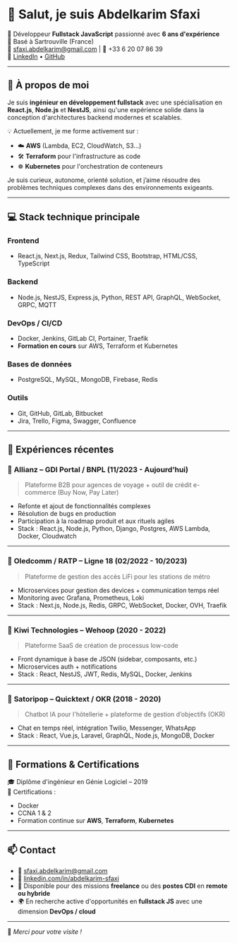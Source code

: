 # 👋 Salut, je suis Abdelkarim Sfaxi

🎯 Développeur **Fullstack JavaScript** passionné avec **6 ans d'expérience**  
📍 Basé à Sartrouville (France)  
📧 sfaxi.abdelkarim@gmail.com | 📱 +33 6 20 07 86 39  
🔗 [LinkedIn](https://www.linkedin.com/in/abdelkarim-sfaxi-27a857115) • [GitHub](https://github.com/abdelkarimsfaxigithub)

---

## 🧠 À propos de moi

Je suis **ingénieur en développement fullstack** avec une spécialisation en **React.js**, **Node.js** et **NestJS**, ainsi qu'une expérience solide dans la conception d'architectures backend modernes et scalables.

💡 Actuellement, je me forme activement sur :
- ☁️ **AWS** (Lambda, EC2, CloudWatch, S3…)
- 🛠️ **Terraform** pour l'infrastructure as code
- ☸️ **Kubernetes** pour l'orchestration de conteneurs

Je suis curieux, autonome, orienté solution, et j’aime résoudre des problèmes techniques complexes dans des environnements exigeants.

---

## 💻 Stack technique principale

### Frontend
- React.js, Next.js, Redux, Tailwind CSS, Bootstrap, HTML/CSS, TypeScript

### Backend
- Node.js, NestJS, Express.js, Python, REST API, GraphQL, WebSocket, GRPC, MQTT

### DevOps / CI/CD
- Docker, Jenkins, GitLab CI, Portainer, Traefik  
- **Formation en cours** sur AWS, Terraform et Kubernetes

### Bases de données
- PostgreSQL, MySQL, MongoDB, Firebase, Redis

### Outils
- Git, GitHub, GitLab, Bitbucket  
- Jira, Trello, Figma, Swagger, Confluence

---

## 💼 Expériences récentes

### 🔹 **Allianz** – GDI Portal / BNPL (11/2023 - Aujourd’hui)
> Plateforme B2B pour agences de voyage + outil de crédit e-commerce (Buy Now, Pay Later)
- Refonte et ajout de fonctionnalités complexes
- Résolution de bugs en production
- Participation à la roadmap produit et aux rituels agiles
- Stack : React.js, Node.js, Python, Django, Postgres, AWS Lambda, Docker, Cloudwatch

---

### 🔹 **Oledcomm / RATP – Ligne 18** (02/2022 - 10/2023)
> Plateforme de gestion des accès LiFi pour les stations de métro
- Microservices pour gestion des devices + communication temps réel
- Monitoring avec Grafana, Prometheus, Loki
- Stack : Next.js, Node.js, Redis, GRPC, WebSocket, Docker, OVH, Traefik

---

### 🔹 **Kiwi Technologies – Wehoop** (2020 - 2022)
> Plateforme SaaS de création de processus low-code
- Front dynamique à base de JSON (sidebar, composants, etc.)
- Microservices auth + notifications
- Stack : React, NestJS, JWT, Redis, MySQL, Docker, Jenkins

---

### 🔹 **Satoripop – Quicktext / OKR** (2018 - 2020)
> Chatbot IA pour l'hôtellerie + plateforme de gestion d’objectifs (OKR)
- Chat en temps réel, intégration Twilio, Messenger, WhatsApp
- Stack : React, Vue.js, Laravel, GraphQL, Node.js, MongoDB, Docker

---

## 📜 Formations & Certifications

🎓 Diplôme d'ingénieur en Génie Logiciel – 2019  
📘 Certifications :  
- Docker  
- CCNA 1 & 2  
- Formation continue sur **AWS**, **Terraform**, **Kubernetes**

---

## 📫 Contact

- 📧 sfaxi.abdelkarim@gmail.com  
- 🔗 [linkedin.com/in/abdelkarim-sfaxi](https://linkedin.com/in/abdelkarim-sfaxi)  
- 💼 Disponible pour des missions **freelance** ou des **postes CDI** en **remote ou hybride**  
- 🌍 En recherche active d'opportunités en **fullstack JS** avec une dimension **DevOps / cloud**

---

🧠 *Merci pour votre visite !*

